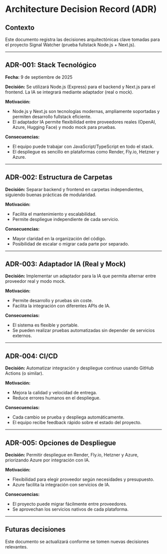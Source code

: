 # Architecture Decision Record (ADR)

## Contexto

Este documento registra las decisiones arquitectónicas clave tomadas para el proyecto Signal Watcher (prueba fullstack Node.js + Next.js).

---

## ADR-001: Stack Tecnológico

**Fecha:** 9 de septiembre de 2025

**Decisión:**
Se utilizará Node.js (Express) para el backend y Next.js para el frontend. La IA se integrará mediante adaptador (real o mock).

**Motivación:**

- Node.js y Next.js son tecnologías modernas, ampliamente soportadas y permiten desarrollo fullstack eficiente.
- El adaptador IA permite flexibilidad entre proveedores reales (OpenAI, Azure, Hugging Face) y modo mock para pruebas.

**Consecuencias:**

- El equipo puede trabajar con JavaScript/TypeScript en todo el stack.
- El despliegue es sencillo en plataformas como Render, Fly.io, Hetzner y Azure.

---

## ADR-002: Estructura de Carpetas

**Decisión:**
Separar backend y frontend en carpetas independientes, siguiendo buenas prácticas de modularidad.

**Motivación:**

- Facilita el mantenimiento y escalabilidad.
- Permite despliegue independiente de cada servicio.

**Consecuencias:**

- Mayor claridad en la organización del código.
- Posibilidad de escalar o migrar cada parte por separado.

---

## ADR-003: Adaptador IA (Real y Mock)

**Decisión:**
Implementar un adaptador para la IA que permita alternar entre proveedor real y modo mock.

**Motivación:**

- Permite desarrollo y pruebas sin coste.
- Facilita la integración con diferentes APIs de IA.

**Consecuencias:**

- El sistema es flexible y portable.
- Se pueden realizar pruebas automatizadas sin depender de servicios externos.

---

## ADR-004: CI/CD

**Decisión:**
Automatizar integración y despliegue continuo usando GitHub Actions (o similar).

**Motivación:**

- Mejora la calidad y velocidad de entrega.
- Reduce errores humanos en el despliegue.

**Consecuencias:**

- Cada cambio se prueba y despliega automáticamente.
- El equipo recibe feedback rápido sobre el estado del proyecto.

---

## ADR-005: Opciones de Despliegue

**Decisión:**
Permitir despliegue en Render, Fly.io, Hetzner y Azure, priorizando Azure por integración con IA.

**Motivación:**

- Flexibilidad para elegir proveedor según necesidades y presupuesto.
- Azure facilita la integración con servicios de IA.

**Consecuencias:**

- El proyecto puede migrar fácilmente entre proveedores.
- Se aprovechan los servicios nativos de cada plataforma.

---

## Futuras decisiones

Este documento se actualizará conforme se tomen nuevas decisiones relevantes.
